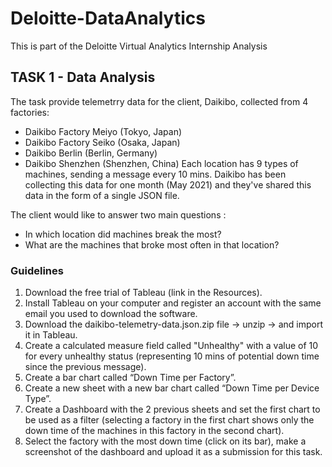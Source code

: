 # Deloitte-DataAnalytics
This is part of the Deloitte Virtual Analytics Internship Analysis

## TASK 1 - Data Analysis
The task provide telemetrry data for the client, Daikibo, collected from 4 factories:
  - Daikibo Factory Meiyo (Tokyo, Japan)
  - Daikibo Factory Seiko (Osaka, Japan)
  - Daikibo Berlin (Berlin, Germany)
  - Daikibo Shenzhen (Shenzhen, China)
Each location has 9 types of machines, sending a message every 10 mins. Daikibo has been collecting this data for one month (May 2021) and they've shared this data in the form of a single JSON file.

The client would like to answer two main questions :
  - In which location did machines break the most?
  - What are the machines that broke most often in that location?
    
### Guidelines
1. Download the free trial of Tableau (link in the Resources).
2. Install Tableau on your computer and register an account with the same email you used to download the software.
3. Download the daikibo-telemetry-data.json.zip file -> unzip -> and import it in Tableau.
4. Create a calculated measure field called "Unhealthy" with a value of 10 for every unhealthy status (representing 10 mins of potential down time since the previous message).
5. Create a bar chart called “Down Time per Factory”.
6. Create a new sheet with a new bar chart called “Down Time per Device Type”.
7. Create a Dashboard with the 2 previous sheets and set the first chart to be used as a filter (selecting a factory in the first chart shows only the down time of the machines in this factory in the second chart).
8. Select the factory with the most down time (click on its bar), make a screenshot of the dashboard and upload it as a submission for this task.


